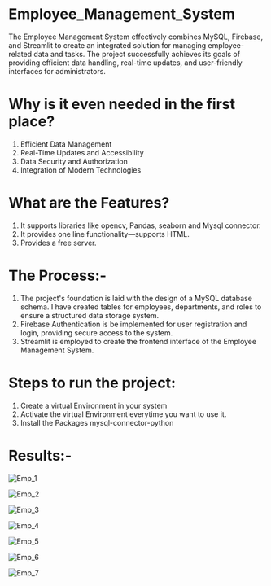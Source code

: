 # Employee_Management_System
The Employee Management System effectively combines MySQL, Firebase, and Streamlit to create an integrated solution for managing employee-related data and tasks. The project successfully achieves its goals of providing efficient data handling, real-time updates, and user-friendly interfaces for administrators.

# Why is it even needed in the first place?
1. Efficient Data Management
2. Real-Time Updates and Accessibility
3. Data Security and Authorization
4. Integration of Modern Technologies

# What are the Features?
1. It supports libraries like opencv, Pandas, seaborn and Mysql connector.
2. It provides one line functionality—supports HTML.
3. Provides a free server.

# The Process:-
1. The project's foundation is laid with the design of a MySQL database schema. I have created tables for employees, departments, and roles to ensure a structured data storage system. 
2. Firebase Authentication is be implemented for user registration and login, providing secure access to the system. 
3. Streamlit is employed to create the frontend interface of the Employee Management System.

# Steps to run the project:
1. Create a virtual Environment in your system
2. Activate the virtual Environment everytime you want to use it.
3. Install the Packages mysql-connector-python

# Results:-
![Emp_1](https://github.com/SharbaniChakraborty/Employee_Management_System/assets/170112191/549ec59b-34f8-47a6-aad8-e4af443c1249)

![Emp_2](https://github.com/SharbaniChakraborty/Employee_Management_System/assets/170112191/9c552725-e770-4933-8815-3534cc38b33d)

![Emp_3](https://github.com/SharbaniChakraborty/Employee_Management_System/assets/170112191/c02ad2d2-2299-4f28-88d4-cf1009668100)

![Emp_4](https://github.com/SharbaniChakraborty/Employee_Management_System/assets/170112191/b409b9d6-5592-49b6-bc11-16d7003cbd40)

![Emp_5](https://github.com/SharbaniChakraborty/Employee_Management_System/assets/170112191/452c1acc-b5ed-4cd6-96f5-e7194298a2b8)

![Emp_6](https://github.com/SharbaniChakraborty/Employee_Management_System/assets/170112191/2cb6364d-6a1f-4562-bdd0-e50d9d4acd74)

![Emp_7](https://github.com/SharbaniChakraborty/Employee_Management_System/assets/170112191/5583a15f-e425-4bc9-9052-eb5b35a7ffcc)




   

